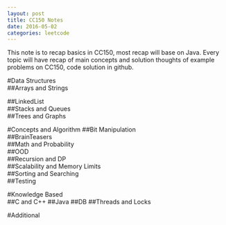 ```yaml
---
layout: post
title: CC150 Notes
date: 2016-05-02
categories: leetcode
---
```


This note is to recap basics in CC150, most recap will base on Java. Every topic will have recap of main concepts and solution thoughts of example problems on CC150, code solution in github.

#Data Structures  
##Arrays and Strings

##LinkedList  
##Stacks and Queues  
##Trees and Graphs  

#Concepts and Algorithm 
##Bit Manipulation  
##BrainTeasers  
##Math and Probability    
##OOD  
##Recursion and DP  
##Scalability and Memory Limits  
##Sorting and Searching  
##Testing  

#Knowledge Based  
##C and C++
##Java
##DB
##Threads and Locks

#Additional 